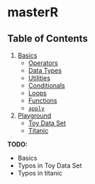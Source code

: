 # masterR

## Table of Contents

1. [Basics](../base/)
    * [Operators](../master/basics/operators.md)
    * [Data Types](../master/basics/objects.md)
    * [Utilities](../master/basics/utils.md)
    * [Conditionals](../master/basics/cond.md)
    * [Loops](../master/basics/loops.md)
    * [Functions](../master/basics/functions.md)
    * [`apply`](../master/basics/apply.md)
2. [Playground](../master/playground/)
    * [Toy Data Set](../master/playground/toy_data/)
    * [Titanic](../master/playground/titanic/)

__TODO:__

* Basics
* Typos in Toy Data Set
* Typos in titanic
